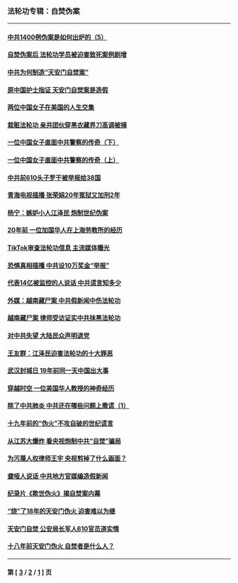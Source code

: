 ### 法轮功专辑：自焚伪案
---
#### [中共1400例伪案是如何出炉的（5）](../../pages/nf5562/n13226831.md?05200430) 
#### [自焚伪案后 法轮功学员被迫害致死案例剧增](../../pages/nf5562/n13190600.md?05200430) 
#### [中共为何制造“天安门自焚案”](../../pages/nf5562/n13183270.md?05200430) 
#### [原中国护士指证 天安门自焚案是造假](../../pages/nf5562/n13172289.md?05200430) 
#### [两位中国女子在美国的人生交集](../../pages/nf5562/n13156138.md?05200430) 
#### [栽赃法轮功 亲共团伙穿黑衣藏界刀高调被捕](../../pages/nf5562/n13073780.md?05200430) 
#### [一位中国女子直面中共警察的传奇（下）](../../pages/nf5562/n12989706.md?05200430) 
#### [一位中国女子直面中共警察的传奇（上）](../../pages/nf5562/n12985072.md?05200430) 
#### [中共前610头子罗干被举报给38国](../../pages/nf5562/n12975419.md?05200430) 
#### [青海电视插播 张荣娟20年冤狱又加刑2年](../../pages/nf5562/n12738166.md?05200430) 
#### [杨宁：嫉妒小人江泽民 炮制世纪伪案](../../pages/nf5562/n12724108.md?05200430) 
#### [20年前 一位加国华人在上海劳教所的经历](../../pages/nf5562/n12707932.md?05200430) 
#### [TikTok审查法轮功信息 主流媒体曝光](../../pages/nf5562/n12362336.md?05200430) 
#### [恐惧真相插播 中共设10万奖金“举报”](../../pages/nf5562/n12306396.md?05200430) 
#### [代表14亿被监控的人说话 中共谎言知多少](../../pages/nf5562/n12297484.md?05200430) 
#### [外媒：越南藏尸案 中共假新闻中伤法轮功](../../pages/nf5562/n12264411.md?05200430) 
#### [越南藏尸案 律师受访证实中共抹黑法轮功](../../pages/nf5562/n12261878.md?05200430) 
#### [对中共失望 大陆民众声明退党](../../pages/nf5562/n12187315.md?05200430) 
#### [王友群：江泽民迫害法轮功的十大罪恶](../../pages/nf5562/n12169074.md?05200430) 
#### [武汉封城日 19年前同一天中国出大事](../../pages/nf5562/n12150901.md?05200430) 
#### [穿越时空  一位美国华人教授的神奇经历](../../pages/nf5562/n12097460.md?05200430) 
#### [除了中共肺炎 中共还在哪些问题上撒谎（1）](../../pages/nf5562/n11955770.md?05200430) 
#### [十九年前的“伪火”不攻自破的世纪谎言](../../pages/nf5562/n11813238.md?05200430) 
#### [从江苏大爆炸 看央视炮制中共“自焚”骗局](../../pages/nf5562/n11140275.md?05200430) 
#### [为污蔑人权律师王宇 央视剪掉了什么画面？](../../pages/nf5562/n11130142.md?05200430) 
#### [聋哑人说话 中共地方官媒编造假新闻](../../pages/nf5562/n11006067.md?05200430) 
#### [纪录片《欺世伪火》揭自焚案内幕](../../pages/nf5562/n11002664.md?05200430) 
#### [“烧”了18年的天安门伪火 迫害难以为继](../../pages/nf5562/n10996660.md?05200430) 
#### [天安门自焚 公安局长军人610官员道实情](../../pages/nf5562/n10997098.md?05200430) 
#### [十八年前天安门伪火 自焚者是什么人？](../../pages/nf5562/n10996556.md?05200430) 

---
#### 第 [ [3](./3.md?05200430) / [2](./2.md?05200430) / [1](./1.md?05200430) ] 页
